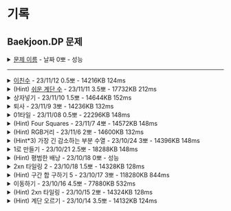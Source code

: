 # 기록
## Baekjoon.DP 문제

<details>
<summary><a href="">문제 이름</a> - 날짜 0뽀 - 성능</summary>
<div markdown="1">
<ul>
<li>공개한 1등 기록: </li>
<li>추정 시간 복잡도: </li>
<li>문제 핵심</li>
<li>어려웠던 부분 해결</li>
<li>순위 코드 분석 후 배운 점</li>
<li>보충이 필요한 지식</li>
<li>하고 싶은 말</li>
<li><a href="">노션 링크</a></li>
</ul>
</div>
</details>

--------

<details>
<summary><a href="PinaryNumber.java">이친수</a> - 23/11/12 0.5뽀 - 14216KB 124ms</summary>
<div markdown="1">
<ul>
<li>공개한 1등 기록: 14124KB 120ms</li>
<li>문제 핵심<ul>
<li>이전 digit에서 가능한 0, 1 개수에 따라 좌우됨<ul>
<li>0인 경우 1, 0 둘 다 사용 가능</li>
<li>1인 경우 이후엔 0만 올 수 있음.</li>
</ul>
</li>
</ul>
</li>
<li>어려웠던 부분 해결<ul>
<li>long 판별이 어렵다... 어떻게 long인 걸 딱 알지? -&gt; 우선 바로 90 찍어보고 범위 벗어난 것  확인 후 수정</li>
</ul>
</li>
<li>순위 코드 분석 후 배운 점<ul>
<li>피보나치….. 01타일과 동일한.. 문제...</li>
<li>D[i]=(D[i-1]-count)*2+count; </li>
<li>t, o. l 변수 세 개로 해결</li>
<li><a href="https://m.blog.naver.com/occidere/220788046159">피보나치 블로그 설명</a></li>
</ul>
</li>
<li>보충이 필요한 지식<ul>
<li>static 변수, 메서드를 사용하는 것과 main 내에서 하는 . 게차이가 나나?</li>
<li>call by value</li>
<li><a href="https://www.acmicpc.net/board/view/905">변수의 지역변수와 전역변수의 시간차이에 대해서..</a> - 캐시 힛 등</li>
</ul>
</li>
<li>하고 싶은 말<ul>
<li>바로 피보나치인 걸 인식하지 못해서 자료형이 어려웠지만, 그래도 바로 적절하게 출력해 보고 알아챌 정도로는 성장한 거 같아서 기쁘다^_^~!</li>
</ul>
</li>
<li><a href="https://hannanana.notion.site/_2193-d85de49c27c5487a852b65dae2eb3f9a?pvs=4">노션 링크</a></li>
</ul>
</div>
</details>

<details>
<summary>(Hint) <a href="TheEasyNumberOfStairs.java">쉬운 계단 수</a> - 23/11/11 3.5뽀 - 17732KB 212ms</summary>
<div markdown="1">
<ul>
<li>공개한 1등 기록: 14148KB 120ms</li>
<li>문제 핵심<ul>
<li>이전 수에서 가지치기를 어떻게 해서 현재 수로 넘어오는지 구하고, 전체 수 더해주기.</li>
</ul>
</li>
<li>어려웠던 부분 해결<ul>
<li>두 번째까지만 세어 보고, 0, 9인 경우에 대해 납작하게 (dp[i - 1] * 2 - 1) 이렇게만 생각함. -&gt; <a href="https://cotak.tistory.com/12">블로그 참고</a></li>
<li>arr 정답 배열에 담을 때 += 사용해 자료형 범위 넘어가며 틀림.</li>
<li>블로그에서 이전 수에서 현재 수로 넘어올 때 선 그은 걸 보고 관계를 이렇게 맺어서 해당 수를 모두 더하면 되는 구나! -&gt; 0~9까지 하드 코딩<ul>
<li>0에서 가지치기가 되는 건지 헷갈려서 한 번 더 틀리고, 맨 처음만 안 되는 걸 다시 확인함.</li>
</ul>
</li>
</ul>
</li>
<li>순위 코드 분석 후 배운 점<ul>
<li>for 내에서 if로 0,9 거르고, 마지막 dp만 sum 구해서 출력</li>
<li>Arrays.toString 사용해서 print하면 배열 내 요소 출력</li>
<li>0일때, 9일때를 나눠서 for문 내 if 두 개로 각 j-1, j+1인 경우를 한 번에 처리 가능</li>
<li>for(j = 0; j++ &lt; 10;) 사용</li>
<li>N+2하는 것처럼 앞 뒤에 공간 주고, 처음부터 끝까지 같은 점화식 사용</li>
<li>dp 전체 배열 X, 이전과 이후 저장하는 배열만 생성해 사용</li>
</ul>
</li>
<li>보충이 필요한 지식<ul>
<li>mod 계산에 대해 추후 공부해 보기</li>
<li>int, long 최대 허용치 외우기…</li>
<li>topdwon, bottomup 구현</li>
<li>dp 내의 배열 숫자가 커질수록 내가 생각한 양상이 아니었음… 잘 생각해 보기.</li>
</ul>
</li>
<li>하고 싶은 말<ul>
<li>11/4에 못 풀고, 오늘 도전, 힌트를 보고 풀어냈다.</li>
<li>좀 이해 못한 것도 있지만, 그래도 오랜만에 다른 사람 코드에서 재밌는 부분을 찾았다 ㅎㅅㅎ~!</li>
<li>블로그 글처럼.. 생각하는 게 dp 핵심같은 기분!</li>
</ul>
</li>
<li><a href="https://hannanana.notion.site/_10844-c3b16416d8b245c095040120c0dad41b?pvs=4">노션 링크</a></li>
</ul>
</div>
</details>

<details>
<summary>상자넣기 - 23/11/10 1.5뽀 - 14644KB 152ms</summary>
<div markdown="1">
<ul>
<li>공개한 1등 기록: 14256KB 124ms</li>
<li>문제 핵심<ul>
<li>현재 순서보다 앞선 순서에서 작은 수를 찾고, 그 수에 저장된 (그 수보다 작은 수의 개수의 최댓값)이 가장 큰 수 +1</li>
</ul>
</li>
<li>어려웠던 부분 해결<ul>
<li>dp에 넣을 (가장 큰 dp 값 가진) 작은 수를 찾기 -&gt;  0~i까지 for를 돌리며 이전 값과 비교</li>
</ul>
</li>
<li>순위 코드 분석 후 배운 점<ul>
<li>이진 탐색 사용해 dp 배열에서 유의미한 가장 긴 부분 수열 길이 구하기</li>
<li>D[j]&gt;=D[i] &amp;&amp; S[i]&gt;S[j] 로 하면 이전 dp[j]에서 가장 큰 값에 +1하게 됨.</li>
</ul>
</li>
<li>보충이 필요한 지식<ul>
<li>LIS, <a href="https://bedamino.tistory.com/26">블로그 이진 탐색 사용 설명</a><ul>
<li>이진 탐색에서 어떤 걸 구하고자 하는 건지 확인<ul>
<li>low는 next와 같거나 가장 가까운 작은 수? high는 ?</li>
</ul>
</li>
</ul>
</li>
</ul>
</li>
<li>~칭찬~<ul>
<li>그래도.. ㅎㅅㅎ 가장 긴 감소하는 수열…. 열심히 떠올려서 풀었다 뿌듯.</li>
</ul>
</li>
</ul>
</div>
</details>


<details>
<summary>퇴사 - 23/11/9 3뽀 - 14236KB 132ms</summary>
<div markdown="1">
<ul>
<li>공개한 1등 기록: 14184KB 120ms</li>
<li>문제 핵심<ul>
<li>시간을 idx로 후에 완료될 일 값과 비교하기</li>
</ul>
</li>
<li>어려웠던 부분 해결<ul>
<li>dp[i][j]: <ul>
<li>i: 시간의 흐름, </li>
<li>j: 수락한 일을 해당 일까지 완료했을 때의 받을 돈 <ul>
<li>1&lt;=j&lt;=5: 일을 수행 완료하기까지의 일수, </li>
<li>j=0: 해당일까지 받을 돈의 최댓값</li>
</ul>
</li>
</ul>
</li>
<li>입력: 각 1~5일차 뒤의 dp 배열의 해당하는 j번째에 저장</li>
<li>dp[i][0]: n일 전의 0번째 + i(당일)의 n번째 중 (총 5일 비교) 가장 금액이 큰 값을 i(당일) 0에 저장</li>
<li>idx error -&gt; -5까지 있어서 배열 크기 +5</li>
</ul>
</li>
<li>순위 코드 분석 후 배운 점<ul>
<li>... 거의 이해를 못함 .....</li>
</ul>
</li>
<li>보충이 필요한 지식<ul>
<li>Max 값을 여러 개 비교할 수 있는 방법</li>
</ul>
</li>
<li>하고 싶은 말<ul>
<li>와.. 큰일났다.. 진짜로 모르겠다........ 뭐지..? 다들 점화식을 어떻게 다 저렇게 세운 거지?</li>
</ul>
</li>
</ul>
</div>
</details>


<details>
<summary>01타일 - 23/11/08 0.5뽀 - 22296KB 148ms</summary>
<div markdown="1">
<ul>
<li>공개한 1등 기록: 14196KB 128ms</li>
<li>문제 핵심<ul>
<li>피보나치 수열</li>
</ul>
</li>
<li>어려웠던 부분 해결<ul>
<li>for 문의 종료 조건 수 +1로 배열 크기 설정해야 idx error X</li>
</ul>
</li>
<li>순위 코드 분석 후 배운 점<ul>
<li>저장하지 않고, a, b, result 변수만 업데이트, 1,2인 경우 따로 처리 필요.</li>
</ul>
</li>
<li>보충이 필요한 지식<ul>
<li>이게 어떻게 가능하지?<ul>
<li>짝수: dpn = (n / 2) <em> ((n / 2) + 2 </em> (n / 2 - 1)) % MOD; </li>
<li>홀수: dpn = (((n + 1) / 2) <em> ((n + 1) / 2) % MOD + ((n - 1) / 2) </em> ((n - 1) / 2) % MOD) % MOD; </li>
</ul>
</li>
</ul>
</li>
<li>하고 싶은 말<ul>
<li>풀었던 문제랑 비슷한 유형 나오니까 슥삭..! 이래서….. 문제를 많이 풀어보는구나! 요즘 의기소침했는데, 뭔가….. 좀 자신감이 생기는 기분? ㅋㅋㅋ</li>
</ul>
</li>
</ul>
</div>
</details>


<details>
<summary>(Hint) Four Squares - 23/11/7 4뽀 - 14572KB 148ms</summary>
<div markdown="1">
<ul>
<li>공개한 1등 기록: 14272KB 132ms</li>
<li>문제 핵심<ul>
<li>제곱수인 경우 dp[i - j * j]이 dp[0]으로 출력돼 dp[i]=1이 됨.</li>
<li>j가 1부터 j*j&lt;=i(i와 같아지는 제곱수)까지 돎 =&gt; 이전 수까지 dp에 저장되어 있어서 저장된 배열로 이용 가능 <ul>
<li>0부터 j * j &lt; i까지로 하면 j=0일 때 dp[i]에 저장된 수가 0이라 계속 0만 출력됨.</li>
</ul>
</li>
<li>나머지수(=해당 수 - 제곱수)를 구하는 최소 수는 이미 dp에 있어서 어떤 제곱수를 뺀 나머지 수를 이용하는 게 더 최소를 보장하는지를 j for문에서 비교</li>
</ul>
</li>
<li>어려웠던 부분 해결<ul>
<li>dp 이해 -&gt; print로 확인</li>
</ul>
</li>
<li>순위 코드 분석 후 배운 점<ul>
<li>재귀로 dp 풀기</li>
<li>각 for에서 1,2,3,4 return</li>
</ul>
</li>
<li>보충이 필요한 지식<ul>
<li>예시에서 만족하는 제곱수를 뽑은 것처럼 만족하는 제곱수를 전부 출력하려면 어떤 조건을 추가하면 가능하지?</li>
</ul>
</li>
<li>하고 싶은 말<ul>
<li>dp를 더 열심히 풀자..!</li>
</ul>
</li>
</ul>
</div>
</details>

<details>
<summary>(Hint) RGB거리 - 23/11/6 2뽀 - 14600KB 132ms</summary>
<div markdown="1">
<ul>
<li>공개한 1등 기록: 14140KB 120ms</li>
<li>문제 핵심<ul>
<li>이전 조건에 따른 최솟값 구하기</li>
<li>각 r,g,b 각각에서 시작해 겹치지 않게 min으로 dp 진행</li>
</ul>
</li>
<li>어려웠던 부분 해결<ul>
<li>백트래킹으로 시도했으나 풀리지 않아 dp 힌트 및 코드 확인..</li>
</ul>
</li>
<li>순위 코드 분석 후 배운 점<ul>
<li>입력 받을 때부터 dp 가능!</li>
<li>red, green, blue 상수로 이용</li>
<li>나머지 이용해 행 별로 메모이 제이션 이용 / 두 행으로 비교</li>
<li>stream으로 min 출력</li>
</ul>
</li>
<li>보충이 필요한 지식<ul>
<li>dp 공부</li>
<li>메모이제이션 적절하게 활용하는 법</li>
<li>백트래킹으로 푼다면?</li>
</ul>
</li>
<li>하고 싶은 말<ul>
<li>...... dp를 더 공부하자.</li>
</ul>
</li>
</ul>
</div>
</details>


<details>
<summary>(Hint*3) 가장 긴 감소하는 부분 수열 - 23/10/24 3뽀 - 14396KB 148ms </summary>
<div markdown="1">
<ul>
<li>공개한 1등 기록: 14108KB 124ms</li>
<li>문제 핵심<ul>
<li><a href="https://velog.io/@kmh9250/%EB%B0%B1%EC%A4%8011722-%EA%B0%80%EC%9E%A5-%EA%B8%B4-%EA%B0%90%EC%86%8C%ED%95%98%EB%8A%94-%EB%B6%80%EB%B6%84-%EC%88%98%EC%97%B4">블로그 참고</a></li>
<li>if 세 번째 수인 경우 앞선 두 번째까지의 수 중 큰 수가 존재하고, 해당 digit의 dp+1이 현재 digit의 현재 dp보다 크면 then<ul>
<li>현재 digit의 현재 dp에 해당 digit dp +1<pre><code>dp<span class="hljs-string">[i]</span> = dp<span class="hljs-string">[j]</span> + <span class="hljs-number">1</span>;
</code></pre></li>
</ul>
</li>
<li>i번째마다 현재 개수와 dp[i]의 개수 중 더 큰 값 구해서 cnt 저장</li>
</ul>
</li>
<li><p>어려웠던 부분 해결</p>
<ul>
<li>유니크한 수 구해서 수열로 만들기 set 사용 -&gt; 예제에서 dp 1 1 2 2 2 3 출력까지 도출</li>
<li>조건식 어려워서 hint 확인 -&gt; 이전 수 전체와의 비교, 그 중 저장된 dp 값이 높은 수+1</li>
</ul>
</li>
<li><p>순위 코드 분석 후 배운 점</p>
<ul>
<li>이분 탐색으로도.. 풀 수 있다...</li>
</ul>
</li>
<li><p>보충이 필요한 지식</p>
<ul>
<li>이분 탐색으로 푸는 법..!</li>
</ul>
</li>
<li><p>~칭찬~</p>
<ul>
<li>음.. 열심히 배웠다!</li>
</ul>
</li>
</ul>

</div>
</details>

<details>
<summary>1로 만들기 - 23/10/21 2.5뽀 - 18288KB 148ms</summary>
<div markdown="1">
<ul>
<li><p>공개한 1등 기록: 14292KB 120ms</p>
<ul>
<li>내 기록: Scanner 사용 시 21676KB 232ms, BufferedReader 사용 시 18288KB 148ms</li>
</ul>
</li>
<li><p>문제 핵심</p>
<ul>
<li>memoization을 이용해 dp[N]을 구하는 것이 핵심!</li>
<li>dp[i] = (i-1)번째, (i/3)번째, (i/2)번째 중 min으로 구하는 것이 핵심<ul>
<li>비교 시 i%6, i%3, i%2가 0에 해당 하는 경우에 min 비교</li>
</ul>
</li>
<li>도달하는 방법이 3가지만 있다고 알려준.. 친절한 문제였음..!</li>
</ul>
</li>
<li><p>어려웠던 부분 해결</p>
<ul>
<li>무작정 3, 2로 나눠지는 경우에 대해서만 나누려고 함.<ul>
<li>마지막에 1을 만들기 위해 점화식을 세움. -&gt; 이게 오답 원인.</li>
</ul>
</li>
<li>1~N까지 순차적으로 각 값의 min을 구하고 이용하는 방식으로 변경 -&gt; 해결</li>
</ul>
</li>
<li><p>순위 코드 분석 후 배운 점</p>
<ul>
<li>재귀 이용! 그냥 N/2, N/3 숫자 비교하는데 각각 횟수를 N%2, N%3을 더해도 가능</li>
</ul>
</li>
<li><p>보충이 필요한 지식</p>
<ul>
<li>각각 횟수를 N%2, N%3을 더해서 비교하는 게 min을 왜 보장하지..? </li>
<li>로직이 같은데, 시간 차이 이유? 재귀가 더 빠른가? 어떤 차이지?</li>
</ul>
</li>
<li><p>~칭찬~</p>
<ul>
<li>생각보다 오래 걸리고, 시간 제한 마감에 떠올라서 시간을 더 쓰긴 했지만 그래도 dp를 잘 떠올린 것 같다! 다음에는 카테고리 보지 않고도 잘 풀어낼 수 있으면 좋겠다!</li>
</ul>
</li>
</ul>

</div>
</details>


<details>
<summary>(Hint) 평범한 배낭 - 23/10/18 0뽀 - 성능</summary>
<div markdown="1">
<ul>
<li>공개한 1등 기록: </li>
<li>추정 시간 복잡도: </li>
<li>문제 핵심</li>
<ul>
    <li></li>    
    <li></li>  
</ul>
<li>어려웠던 부분 해결</li>
<ul>
    <li></li>
    <ul>
        <li></li>
    </ul>
    <li></li>
    <ul>
        <li></li>
    </ul>
</ul>
<li>순위 코드 분석 후 배운 점</li>
<ul>
    <li></li>
    <li></li>
    <li></li>
</ul>
<li>보충이 필요한 지식</li>
<ul>
    <li></li>
    <li></li>
</ul>
<li>~칭찬~</li>
<ul>
<li></li>
<ul><li></li></ul>
</ul>
</ul>
</div>
</details>


<details>
<summary>2xn 타일링 2 - 23/10/18 1.5뽀 - 14328KB 128ms</summary>
<div markdown="1">
<ul>
<li>공개한 1등 기록: 14180KB 124ms</li>
<li>문제 핵심<ul>
<li>i-2, i-1에서 중복되는 부분 셈하기<ol>
<li>(i-2) 모음에 각각 ||, =, ㅁ을 더해 주면 2*i을 채울 수 있고, (i-2)모음 *3 개.</li>
<li>(i-1) 모음에 |을 더해 주면 이 또한 2*i을 채울 수 있음. (i-1) 모음 - (i-2) 모음 개.<ul>
<li>(i-2) 모음을 기본으로 하고, 여기에 없는 걸 (i-1)에서 더해줌.</li>
<li>기본으로 삼은 게 (i-2)이고, (i-1) 모음의 앞 부분이 (2*i-2) 모양과 같은 걸 제외해야 하기 때문.</li>
</ul>
</li>
</ol>
</li>
</ul>
</li>
<li>어려웠던 부분 해결<ul>
<li>정해진 마지막을 기준으로 그 전 단계 경우의 수 고민하기</li>
</ul>
</li>
<li>순위 코드 분석 후 배운 점<ul>
<li>(입력은 1부터라고 명시되어 있지만) 0인 경우도 1로 초기화해 점화식 2부터 진행</li>
<li>br.readline() 한 글자면 그대로 사용해도 됨.</li>
</ul>
</li>
<li>보충이 필요한 지식<ul>
<li>문제에서 10007 수로  설정한 이유?</li>
</ul>
</li>
<li>~칭찬~<ul>
<li>지난 번에 배운 대로 생각해서 해냈다! 비교적 불필요한 코드는 넣지 않은 것 같다!</li>
</ul>
</li>
</ul>
</div>
</details>


<details>
<summary>(Hint) 구간 합 구하기 5 - 23/10/17 3뽀 - 118280KB 844ms</summary>
<div markdown="1">
<ul>
<li>공개한 1등 기록: 26792KB 312ms</li>
<li><p>문제 핵심</p>
<ul>
<li><p>(1,1)부터 해당 위치까지의 구간합을 각 배열에 구하고, 요구하는 구간만의 합을 도출하기</p>
<pre><code>//(1,1)부터 해당 위치까지의 합
sumArr[<span class="hljs-string">i</span>][<span class="hljs-symbol">j - 1</span>] + sumArr[<span class="hljs-string">i - 1</span>][<span class="hljs-symbol">j</span>] - sumArr[<span class="hljs-string">i - 1</span>][<span class="hljs-symbol">j - 1</span>] + Integer.parseInt(st.nextToken());

//최종 구간 합
int prefixSum = sumArr[<span class="hljs-string">x2</span>][<span class="hljs-symbol">y2</span>] - sumArr[<span class="hljs-string">x2</span>][<span class="hljs-symbol">y1-1</span>] - sumArr[<span class="hljs-string">x1-1</span>][<span class="hljs-symbol">y2</span>] + sumArr[<span class="hljs-string">x1-1</span>][<span class="hljs-symbol">y1-1</span>];
</code></pre></li>
<li>꼭 그림 확인하고, 부분 -&gt; 전체인 부분 고려하기!</li>
<li>어디서 어떻게 점화식을 도출할 건지 고민</li>
</ul>
</li>
<li>어려웠던 부분 해결<ul>
<li>시간 초과<ul>
<li>시간 초과날 걸 알았지만, 떠오르지 않아 for 진행 -&gt; 역시나 시간 초과라 힌트 확인 후  각 합을 구해 배열에 넣기 성공</li>
</ul>
</li>
<li>구간 합 구하기 오류<ul>
<li>그림으로 확인 안 하고, (x2, y2) - (x1-1, y1-1) 진행해 틀림 -&gt; 다른 힌트 그림 보고 구획 나눠 답 도출</li>
</ul>
</li>
</ul>
</li>
<li>순위 코드 분석 후 배운 점<ul>
<li>x1, y1 받을 때 로직에서 사용하는 값은 실질적으로 -1이라 처음부터 그렇게 저장</li>
<li>상위권 대부분 read() 구현해 사용.</li>
</ul>
</li>
<li>보충이 필요한 지식<ul>
<li>read() 등 구현 및 메서드 분리</li>
</ul>
</li>
<li>~칭찬~<ul>
<li>시간 초과 날 걸 알았지만, 답이라도 구해 보자는 마음으로! 다음에는 지금 배운 걸 열심히 기억하고 적용하기!</li>
<li>어제 합을 생각했던 만큼 조금 더 시간을 들였어도 좋았겠지만, 시간 내에 풀지 못한 건 맞으니까. 빠르게 잘 결정했다! </li>
</ul>
</li>
</ul>
</div>
</details>


<details>
<summary>이동하기 - 23/10/16 4.5뽀 - 77880KB 532ms</summary>
<div markdown="1">
<ul>
<li>공개한 1등 기록: 23036KB 204ms</li>
<li>문제 핵심<ul>
<li>대각선은 생각할 필요 없음.<ul>
<li>대각선으로 한 번 오는 것보다 오른쪽/아래쪽을 한 번 거쳐 오는 게 사탕을 더 많이 담을 수 있음.</li>
</ul>
</li>
<li>idx 고려</li>
</ul>
</li>
<li>어려웠던 부분 해결<ul>
<li>처음 발상 -&gt; 불확실해 단념<ul>
<li>최대 합을 구하는 거라 대각선은 의미 X</li>
<li>이동 수: N+M-2</li>
<li>dp[이동 수] = 갈 수 있는 지역의 합</li>
<li>이동 시마다 머물렀던 셀 제외 행/열의 합을 빼 주기.</li>
</ul>
</li>
<li>정답 발상<ul>
<li>위쪽/왼쪽 중 더 많은 사탕을 가진 쪽의 경로를 택하고 현재 사탕 합치기<pre><code>dpRes[<span class="hljs-string">i</span>][<span class="hljs-symbol">j</span>] = Math.max(dpRes[<span class="hljs-string">i - 1</span>][<span class="hljs-symbol">j</span>], dpRes[<span class="hljs-string">i</span>][<span class="hljs-symbol">j - 1</span>]) + candy[<span class="hljs-string">i</span>][<span class="hljs-symbol">j</span>];
</code></pre></li>
</ul>
</li>
<li>구현 시 고친 점<ul>
<li>r=1, c=1인 경우를 각각 구하고, r=2, c=2인 경우를 따로 구하면 예시 코드나 반례는 돌아가는데, 백준 1%에서 틀렸다고 나옴.</li>
<li>여기서 힌트 확인, 따로 구하지 않고, idx를 1로 설정해서 그냥 1부터 N까지 점화식 구하니 정답. </li>
<li>동기님이 알아챈 사실: dpRes 배열 이름을 candy라고 잘못 적어서 오류였음...!.. 고치고 돌리니 첫 코드도 맞았음. -&gt; ... 답이 다 나와도 내가 의도한 대로 동작하는지 확인 위해 디버깅 한번 돌려 보기..! 컴파일러가 잡지 못하는 인간오류를... 발견해야 한다...</li>
</ul>
</li>
</ul>
</li>
<li>순위 코드 분석 후 배운 점<ul>
<li>r, c 1일 때는 그냥 for 한 개로 합쳐도 무방, 필요한 조건인지 꼭 생각해 보기.</li>
<li>입력 받으면서 동시에 dp 구하는 것도 가능</li>
</ul>
</li>
<li>보충이 필요한 지식<ul>
<li>BFS가 아닌 DP인 이유? 어떤 상황에서 어떤 알고리즘이 더 적절할지 선택하는 법</li>
<li>점화식의 기준을 잘 파악하기</li>
</ul>
</li>
<li>~칭찬~<ul>
<li>점화식 발상을 해낸 것이 장하다! 비록... 배열명을 틀려서 힌트를 봤지만, dp에 한 걸음 더 다가간 기분~.~</li>
</ul>
</li>
</div>
</details>


<details>
<summary>(Hint) 2xn 타일링 - 23/10/15 2뽀 - 14324KB 128ms </summary>
<div markdown="1">
<ul>
<li>공개한 1등 기록: 14204KB 124ms</li>
<li>문제 핵심</li>
<ul>
    <li>마지막 수 기준으로 그 직전 경우의 수를 구하고, 점화식으로 표현하기! - 경우의 수 조건을 잘 나누는 게 핵심!</li>    
    <li>혹은 일정한 규칙으로 조합 구해서 각 수를 구하면 피보나치 수열 등장!</li>
    <ul>
        <li>짝수, 홀수 규칙</li>
        <ul>
            <li>홀수(2n-1): n개 더하기 - C(2n-1,0)+C(2n-1-1,1)+...+C(2n-1-n+1,n-1)</li>
            <li>짝수(2n): (2n-n+1==n될 때까지) n+1개 더하기 - C(2n,0)+C(2n-1,1)+...+C(2n-n+1,n)</li>
            <details>
            <summary>1~9까지 계산</summary>
            <div markdown="1">
            1: 1           = 1 <br>
            2: 1+1         = 2 <br>
            3: 1+2         = 3 <br>
            4: 1+3+1       = 5 <br>    
            5: 1+4+3       = 8 <br>
            6: 1+5+6+1     = 13 <br>
            7: 1+6+10+4    = 21 <br>
            8: 1+7+15+10+1 = 34 <br>
            9: 1+8+21+20+5 = 55
            </div>
            </details>
        </ul>
    </ul>   
    <li>각 수열에 나머지 연산을 해도 결과는 같음!</li>
    <ul>
        <li>수 = (10007*몫+나머지)로 표현한다면 (수+수+수+…+수)%10007에서 나머지%10007만 따로 빼서 계산이 가능</li>
        <li>즉, 전체 수에 나머지 연산을 하는 건 각 수의 나머지 연산을 더한 것과 같음.</li>
    </ul>
</ul>
<li>어려웠던 부분 해결, 배운점</li>
<ul>
    <li>피보나치 수열 구했는데, 틀렸습니다! -> N이 일정 숫자 이상이면 출력값 범위를 넘어감.</li>
    <ul>
        <li>이전에는 출력 시에만 %10007했는데, 각 수열에 %10007 진행, 이 과정에서 이렇게 해도 되는지 힌트 봄.</li>
        <li>항상 범위 고민하기~!</li>
    </ul>
</ul>
<li>순위 코드 분석 후 배운 점</li>
<ul>
    <li>1,2인 경우 적절한 조건으로 코드 반복 X</li>
    <ul>
        <li>dp[1]=1 이후 if(n≥2)로 dp[2] 저장</li>
        <li>N+2개로 초기화해서 1,2를 아예 더하고 시작</li>
    </ul>
    <li>0,1 등 연산할 필요 없는 특정 조건이면 그냥 바로 print하고 return!</li>
</ul>
<li>보충이 필요한 지식</li>
<ul>
    <li>조합을 이런 조건 하에 모두 더하는 게 원래 피보나치를 유도하는 공식 같은 건지? 어떻게 이게 피보나치가 나오는 건지? 아니면 조합을 구하는 자체에도 점화식을 유도할 수 있는지?</li>
    <ul>
        <li>결국 마지막은 기준으로 생각하고, 마지막에 도달하는 직전 경우의 수를 나누고, 그걸 점화식으로 표현하는 게 핵심.</li>
        <li>

[정석 - 참고한 블로그](https://kosaf04pyh.tistory.com/222)</li>
    </ul>    
</ul>
<li>~칭찬~</li>
<ul>
<li>차근차근 하나씩 계산해서 조합까지 규칙 발견하고, 어떻게 해야 하지 고민하다 혹시나 다 더했는데, 피보나치가..!!! 진짜 기뻤고, 끝까지 계산해서 규칙을 발견해야 하는구나.. .생각했다!!! 크~! -> 블로그를 보니 내가 구한 건 맞기야 하겠지만 우연이었겠구나 생각했다 하하. </li>
<li>나머지 연산.. 저렇게 해도 되는지 아리까리해서 간단히 검증도 해서 이해하고! 짱짱!!!</li>
</ul>
</div>
</details>

<details>
<summary>(Hint) 계단 오르기 - 23/10/14 3.5뽀 - 14132KB 124ms
</summary>
<div markdown="1">
<ul>
<li>공개한 1등 기록: 13992KB 116ms</li>
<li>문제 핵심</li>
<ul>
    <li>점화식!!!!!</li>    
    <li>마지막 확정된 계단을 기준으로 경우의 수를 찾아내기</li>
    <ol>
    <li>dp[i]=dp[i-3]+stairs[i-1]+stairs[i]
    </li>
    <li>dp[i]=dp[i-2])+stairs[i]
    </li>
    </ol>
</ul>
<li>어려웠던 부분 해결</li>
<ul>
    <li>초반에 생각한 방식 -> 생각 후 검증 어려워 바로 힌트 확인</li>
    <ul>
        <li>가장 수가 커야 하니 많이 가는 게 좋다는 걸 전제</li>
        <li>3개 중 OUT이 없으면 3개 중 1개는 무조건 건너뛰고, 그 직전에 OUT이었으니 2,3번째 숫자 중 작은 숫자 OUT</li>
        <li>OUT이 있다면 다음 3개로 넘어감.</li>
    </ul>
    <li>idx 오류</li>
    <ul>
        <li>점화식 처리 중 dp 배열과 stairs 배열의 idx 1,2 예외 처리 오류 -> 디버깅으로 확인 후 수정</li>
        <li>점화식이 i-3까지 있어서 1부터 시작해야 1,2만 예외 처리로 가능.</li>
    </ul>
</ul>
<li>순위 코드 분석 후 배운 점</li>
<ul>
    <li>점화식이라서인지 입력을 받으면서 바로 dp를 돌려 dp 저장 및 최종 출력 가능</li>
</ul>
<li>보충이 필요한 지식</li>
<ul>
    <li>점화식의 기준, 검증 시 확인해야 할 부분</li>
    <li>idx를 0부터 설정할 때의 점화식 조건은?</li>
    <li>확인한 순위권, 숏코딩은 전부 점화식 같음 -> 점화식 떠올리기 연습만이 살 길.</li>
</ul>
<li>~칭찬~</li>
<ul>
    <li>고민을 한 시간 정도 하고, 떠오른 생각을 검증할 수 없을 것 같아 과감하게! 정답을 확인한 것</li>
    <ul><li>처음 접해 보는 문제라 생각해 본 후 정답 input을 넣고 output을 내는 게 더 효율적</li>
    <li> 와중에 힌트만 얻으려고 파이썬 코드를 봤지만, 정말 잘 읽혀서 의미는 없었다...
    </li>
</ul>
</ul>
</ul>
</div>
</details>
